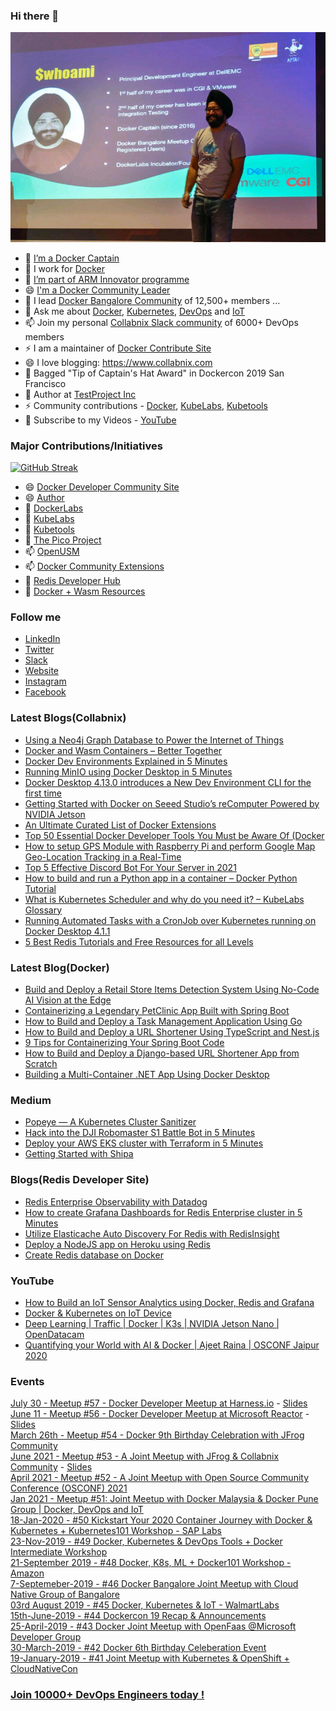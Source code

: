 ### Hi there 👋



![My Image](ajeetraina.jpeg)

<!--
**ajeetraina/ajeetraina** is a ✨ _special_ ✨ repository because its `README.md` (this file) appears on your GitHub profile.

Here are some ideas to get you started:

- 🔭 I’m currently working on ...
- 🌱 I’m currently learning ...
- 👯 I’m looking to collaborate on ...
- 🤔 I’m looking for help with ...
- 💬 Ask me about ...
- 📫 How to reach me: ...
- 😄 Pronouns: ...
- ⚡ Fun fact: ...
-->

- 🔭 [I’m a Docker Captain](https://www.docker.com/captains/ajeet-singh-raina)
- 🤔 I work for [Docker](https://www.docker.com/author/ajeet-singh-raina/) 
- 🌱 [I’m part of ARM Innovator programme](https://community.arm.com/innovation/b/blog/posts/arm-innovator-spotlight-ajeet-raina)
- 😄 [I'm a Docker Community Leader](https://www.docker.com/blog/2019-docker-community-awards/)
- 👯 I lead [Docker Bangalore Community](https://meetup.com/Docker-Bangalore) of 12,500+ members ...
- 💬 Ask me about [Docker](https://dockerlabs.collabnix.com), [Kubernetes](https://kubelabs.collabnix.com), [DevOps](https://collabnix.netlify.app/docs/devops/) and [IoT](https://github.com/collabnix/ioetplanet) 
- 📫 Join my personal [Collabnix Slack community](https://launchpass.com/collabnix) of 6000+ DevOps members 
- ⚡ I am a maintainer of [Docker Contribute Site](https://contribute.docker.com)
- 😄 I love blogging: https://www.collabnix.com
- 🌱 Bagged "Tip of Captain's Hat Award" in Dockercon 2019 San Francisco
- 🔭 Author at [TestProject Inc](https://blog.testproject.io/author/ajeetrainagmail-com/)
- ⚡ Community contributions  - [Docker](https://dockerlabs.collabnix.com), [KubeLabs](https://kubelabs.collabnix.com), [Kubetools](https://kubetools.collabnix.com)
- 👯 Subscribe to my Videos - [YouTube](https://youtube.com/c/Collabnix)


### Major Contributions/Initiatives

[![GitHub Streak](https://github-readme-streak-stats.herokuapp.com?user=ajeetraina&theme=great-gatsby&date_format=n%2Fj%5B%2FY%5D)](https://git.io/streak-stats)


- 😄 [Docker Developer Community Site](https://dev.to/docker)
- 😄 [Author](https://docker.com/blog)
- 🌱 [DockerLabs](https://dockerlabs.collabnix.com)
- 🌱 [KubeLabs](https://kubelabs.collabnix.com)
- 🔭 [Kubetools](https://kubetools.collabnix.com)
- 🤔 [The Pico Project](https://github.com/collabnix/pico)
- 📫 [OpenUSM](https://github.com/collabnix/openusm)
- 📫 [Docker Community Extensions](https://github.com/collabnix/docker-community-extensions)
- 💬 [Redis Developer Hub](https://developer.redis.com)
- 🌱 [Docker + Wasm Resources](https://github.com/collabnix/wasm-docker-better-together)


### Follow me

- [LinkedIn](https://www.linkedin.com/in/ajeetsraina/)
- [Twitter](https://twitter.com/ajeetsraina)
- [Slack](https://launchpass.com/collabnix)
- [Website](https://www.collabnix.com)
- [Instagram](https://www.instagram.com/ajeetsraina/)
- [Facebook](https://www.facebook.com/ajeetraina)

### Latest Blogs(Collabnix)


- [Using a Neo4j Graph Database to Power the Internet of Things](https://ajeetraina.com/blog/using-a-neo4j-graph-database-to-power-the-internet-of-things)
- [Docker and Wasm Containers – Better Together](https://collabnix.com/docker-and-wasm-containers-better-together/)
- [Docker Dev Environments Explained in 5 Minutes](https://collabnix.com/docker-dev-environment-explained-in-5-minutes/)
- [Running MinIO using Docker Desktop in 5 Minutes](https://collabnix.com/running-minio-using-docker-desktop-in-5-minutes/)
- [Docker Desktop 4.13.0 introduces a New Dev Environment CLI for the first time](https://collabnix.com/docker-desktop-4-13-0-introduces-a-new-dev-environment-cli-for-the-first-time/)
- [Getting Started with Docker on Seeed Studio’s reComputer Powered by NVIDIA Jetson](https://collabnix.com/getting-started-with-docker-on-seeed-studios-recomputer-powered-by-nvidia-jetson/)
- [An Ultimate Curated List of Docker Extensions](https://collabnix.com/an-ultimate-curated-list-of-docker-desktop-extensions/)
- [Top 50 Essential Docker Developer Tools You Must be Aware Of (Docker](https://collabnix.com/top-50-essential-docker-developer-tools-you-must-be-aware-of/)
- [How to setup GPS Module with Raspberry Pi and perform Google Map Geo-Location Tracking in a Real-Time](https://collabnix.com/how-to-setup-gps-module-with-raspberry-pi-and-perform-google-map-geo-location-tracking-in-real-time/)
- [Top 5 Effective Discord Bot For Your Server in 2021](https://collabnix.com/top-5-effective-discord-bot-for-your-server-in-2021/)
- [How to build and run a Python app in a container – Docker Python Tutorial](https://collabnix.com/how-to-build-and-run-a-python-app-in-a-container/)
- [What is Kubernetes Scheduler and why do you need it? – KubeLabs Glossary](https://collabnix.com/what-is-kubernetes-scheduler-and-why-do-you-need-it-kubelabs-glossary/)
- [Running Automated Tasks with a CronJob over Kubernetes running on Docker Desktop 4.1.1](https://collabnix.com/running-automated-tasks-with-a-cronjob-over-kubernetes-running-on-docker-desktop-4-1-1/)
- [5 Best Redis Tutorials and Free Resources for all Levels](https://collabnix.com/top-5-redis-tutorials-and-resources-for-all-levels/)


### Latest Blog(Docker)

- [Build and Deploy a Retail Store Items Detection System Using No-Code AI Vision at the Edge](https://www.docker.com/blog/build-retail-store-items-detection-system-no-code-ai/)
- [Containerizing a Legendary PetClinic App Built with Spring Boot](https://www.docker.com/blog/containerizing-a-legendary-petclinic-app-built-with-spring-boot/)
- [How to Build and Deploy a Task Management Application Using Go](https://www.docker.com/blog/how-to-build-and-deploy-a-task-management-application-using-go/)
- [How to Build and Deploy a URL Shortener Using TypeScript and Nest.js](https://dockr.ly/3P7Ufxc)
- [9 Tips for Containerizing Your Spring Boot Code](https://dockr.ly/3QR2aR7)
- [How to Build and Deploy a Django-based URL Shortener App from Scratch](https://dockr.ly/3Rg0Rvi)
- [Building a Multi-Container .NET App Using Docker Desktop](https://www.docker.com/blog/building-multi-container-net-app-using-docker-desktop/)


### Medium

- [Popeye — A Kubernetes Cluster Sanitizer](https://medium.com/@ajeetsraina/popeye-a-kubernetes-cluster-sanitizer-1914723eb21d)
- [Hack into the DJI Robomaster S1 Battle Bot in 5 Minutes](https://medium.com/@ajeetsraina/hack-into-the-dji-robomaster-s1-battle-bot-in-5-minutes-collabnix-708da1ae262a)
- [Deploy your AWS EKS cluster with Terraform in 5 Minutes](https://medium.com/@ajeetsraina/deploy-your-aws-eks-cluster-with-terraform-in-5-minutes-collabnix-bc90a7a7c356)
- [Getting Started with Shipa](https://medium.com/@ajeetsraina/getting-started-with-shipa-2fc0fab44179)


### Blogs(Redis Developer Site)

- [Redis Enterprise Observability with Datadog](https://developer.redis.com/explore/datadog)
- [How to create Grafana Dashboards for Redis Enterprise cluster in 5 Minutes](https://developer.redis.com/explore/redisexplorer)
- [Utilize Elasticache Auto Discovery For Redis with RedisInsight](https://developer.redis.com/explore/redisinsight/autodiscover)
- [Deploy a NodeJS app on Heroku using Redis](https://developer.redis.com/create/heroku/herokunodejs)
- [Create Redis database on Docker](https://developer.redis.com/create/docker/)

### YouTube

- [How to Build an IoT Sensor Analytics using Docker, Redis and Grafana](https://www.youtube.com/watch?v=EGgFhpxx_Jk&t=105s)
- [Docker & Kubernetes on IoT Device](https://www.youtube.com/watch?v=d-VDbvAkWac&t=120s)
- [Deep Learning | Traffic | Docker | K3s | NVIDIA Jetson Nano | OpenDatacam](https://www.youtube.com/watch?v=eDVQgRN1FIY)
- [Quantifying your World with AI & Docker | Ajeet Raina | OSCONF Jaipur 2020 ](https://www.youtube.com/watch?v=1q-Y6WAtBxQ&t=1s)

### Events


[July 30 - Meetup #57 - Docker Developer Meetup at Harness.io](https://www.meetup.com/Docker-Bangalore/events/285342797/) - [Slides](https://github.com/collabnix/dockerbangalore/tree/master/slides/30July-DockerDeveloper-Harness)<br>
[June 11 - Meetup #56 - Docker Developer Meetup at Microsoft Reactor](https://www.meetup.com/Docker-Bangalore/events/285342797/) - [Slides](https://github.com/collabnix/dockerbangalore/tree/master/slides/11thJune-DockerDeveloper-MicrosoftReactor)<br>
[March 26th - Meetup #54 -  Docker 9th Birthday Celebration with JFrog Community ](https://www.meetup.com/Docker-Bangalore/events/284247414/)<br>
[June 2021 - Meetup #53 - A Joint Meetup with JFrog & Collabnix Community](https://events.docker.com/events/details/docker-bangalore-presents-docker-bangalore-joint-meetup-with-jfrog-collabnix-community/) - [Slides](./slides/19th-June-2021-53rd-DockerMeetup-JFrog/)<br>
[April 2021 - Meetup #52 - A Joint Meetup with Open Source Community Conference (OSCONF) 2021](https://events.docker.com/events/details/docker-bangalore-presents-a-joint-meetup-with-open-source-community-conference-osconf-2021-online-virtual-event/)<br>
[Jan 2021 - Meetup #51: Joint Meetup with Docker Malaysia & Docker Pune Group | Docker, DevOps and IoT ](https://events.docker.com/events/details/docker-bangalore-presents-meetup-51-joint-meetup-with-docker-malaysia-docker-pune-group-docker-devops-and-iot/)<br>
[18-Jan-2020 - #50 Kickstart Your 2020 Container Journey with Docker & Kubernetes + Kubernetes101 Workshop - SAP Labs](./slides/18th-Jan-2020-50th-Dockermeetup-SAPLabs)<br>
[23-Nov-2019 - #49 Docker, Kubernetes & DevOps Tools + Docker Intermediate Workshop](./slides/23rd-Nov-2019-Docker-k8s-monitoring-Dell-Meetup)<br>
[21-September 2019 - #48 Docker, K8s, ML + Docker101 Workshop - Amazon](https://events.docker.com/events/details/docker-bangalore-presents-docker-k8s-iot-mldl-docker101-hands-on-workshop-for-beginners/#/)<br>
[7-Septemeber-2019 - #46 Docker Bangalore Joint Meetup with Cloud Native Group of Bangalore](https://events.docker.com/events/details/docker-bangalore-presents-docker-bangalore-joint-meetup-with-cloud-native-group-of-bangalore/#/)<br>
[03rd August 2019 - #45 Docker, Kubernetes & IoT - WalmartLabs](./slides/3-Aug-2019-Docker_Kubernete_IoT_Machine-Learning/readme.md)<br>
[15th-June-2019 - #44 Dockercon 19 Recap & Announcements](./slides/15th-June-2019-Dockercon19-Recap/README.md)<br>
[25-April-2019 - #43 Docker Joint Meetup with OpenFaas @Microsoft Developer Group](./slides/2019-04-25-Joint-Meetup-OpenFaas-Microsoft-Developer-Group/README.md)<br>
[30-March-2019 - #42 Docker 6th Birthday Celeberation Event](./slides/2019-03-30-Docker-6th-Birthday-Show-n-Tell/README.md)<br>
[19-January-2019 - #41 Joint Meetup with Kubernetes & OpenShift + CloudNativeCon](./slides/2018-01-19-JointMeetup-Dockercon-Kubecon-Updates/README.md)



### [Join 10000+ DevOps Engineers today !](https://launchpass.com/collabnix)
